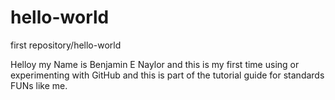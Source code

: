# hello-world
first repository/hello-world

Helloy my Name is Benjamin E Naylor and this is my first time using or experimenting with GitHub and this is part of the tutorial
guide for standards FUNs like me.
